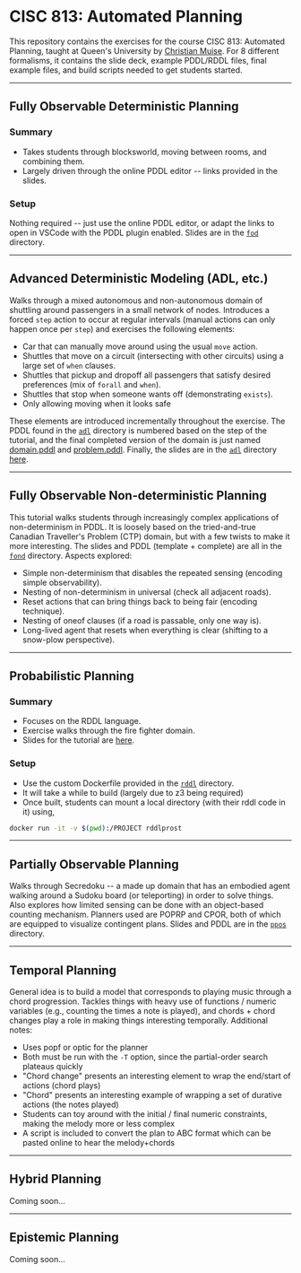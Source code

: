 # CISC 813: Automated Planning

This repository contains the exercises for the course CISC 813: Automated Planning, taught at Queen's University by [Christian Muise](http://haz.ca). For 8 different formalisms, it contains the slide deck, example PDDL/RDDL files, final example files, and build scripts needed to get students started.

----

## Fully Observable Deterministic Planning

### Summary

- Takes students through blocksworld, moving between rooms, and combining them.
- Largely driven through the online PDDL editor -- links provided in the slides.

### Setup

Nothing required -- just use the online PDDL editor, or adapt the links to open in VSCode with the PDDL plugin enabled. Slides are in the [`fod`](fod/) directory.

----

## Advanced Deterministic Modeling (ADL, etc.)

Walks through a mixed autonomous and non-autonomous domain of shuttling around passengers in a small network of nodes. Introduces a forced `step` action to occur at regular intervals (manual actions can only happen once per `step`) and exercises the following elements:

- Car that can manually move around using the usual `move` action.
- Shuttles that move on a circuit (intersecting with other circuits) using a large set of `when` clauses.
- Shuttles that pickup and dropoff all passengers that satisfy desired preferences (mix of `forall` and `when`).
- Shuttles that stop when someone wants off (demonstrating `exists`).
- Only allowing moving when it looks safe

These elements are introduced incrementally throughout the exercise. The PDDL found in the [`adl`](adl/) directory is numbered based on the step of the tutorial, and the final completed version of the domain is just named [domain.pddl](adl/domain.pddl) and [problem.pddl](adl/problem.pddl). Finally, the slides are in the [`adl`](adl/) directory [here](adl/slides.pptx).

----

## Fully Observable Non-deterministic Planning

This tutorial walks students through increasingly complex applications of non-determinism in PDDL. It is loosely based on the tried-and-true Canadian Traveller's Problem (CTP) domain, but with a few twists to make it more interesting. The slides and PDDL (template + complete) are all in the [`fond`](fond/) directory. Aspects explored:

- Simple non-determinism that disables the repeated sensing (encoding simple observability).
- Nesting of non-determinism in universal (check all adjacent roads).
- Reset actions that can bring things back to being fair (encoding technique).
- Nesting of oneof clauses (if a road is passable, only one way is).
- Long-lived agent that resets when everything is clear (shifting to a snow-plow perspective).

----

## Probabilistic Planning

### Summary

- Focuses on the RDDL language.
- Exercise walks through the fire fighter domain.
- Slides for the tutorial are [here](rddl/slides.pptx).

### Setup

- Use the custom Dockerfile provided in the [`rddl`](rddl/) directory.
- It will take a while to build (largely due to z3 being required)
- Once built, students can mount a local directory (with their rddl code in it) using,

```bash
docker run -it -v $(pwd):/PROJECT rddlprost
```

----

## Partially Observable Planning

Walks through Secredoku -- a made up domain that has an embodied agent walking around a Sudoku board (or teleporting) in order to solve things. Also explores how limited sensing can be done with an object-based counting mechanism. Planners used are POPRP and CPOR, both of which are equipped to visualize contingent plans. Slides and PDDL are in the [`ppos`](ppos/) directory.

----

## Temporal Planning

General idea is to build a model that corresponds to playing music through a chord progression. Tackles things with heavy use of functions / numeric variables (e.g., counting the times a note is played), and chords + chord changes play a role in making things interesting temporally. Additional notes:

- Uses popf or optic for the planner
- Both must be run with the `-T` option, since the partial-order search plateaus quickly
- "Chord change" presents an interesting element to wrap the end/start of actions (chord plays)
- "Chord" presents an interesting example of wrapping a set of durative actions (the notes played)
- Students can toy around with the initial / final numeric constraints, making the melody more or less complex
- A script is included to convert the plan to ABC format which can be pasted online to hear the melody+chords

----

## Hybrid Planning

Coming soon...

----

## Epistemic Planning

Coming soon...
